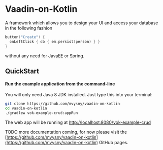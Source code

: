 # Vaadin-on-Kotlin

A framework which allows you to design your UI and access your database in the following fashion
```kotlin
button("Create") {
  onLeftClick { db { em.persist(person) } }
}
```
without any need for JavaEE or Spring.

## QuickStart

#### Run the example application from the command-line

You will only need Java 8 JDK installed. Just type this into your terminal:

```bash
git clone https://github.com/mvysny/vaadin-on-kotlin
cd vaadin-on-kotlin
./gradlew vok-example-crud:appRun
```

The web app will be running at [http://localhost:8080/vok-example-crud](http://localhost:8080/vok-example-crud)

TODO more documentation coming, for now please visit the [https://github.com/mvysny/vaadin-on-kotlin](https://github.com/mvysny/vaadin-on-kotlin) GitHub pages.
